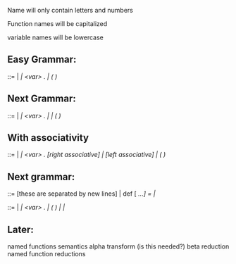 
Name will only contain letters and numbers

Function names will be capitalized

variable names will be lowercase

## Easy Grammar:

<exp> ::=
    | <var>
    | \<var> . <exp>
    | ( <exp> <exp> )

## Next Grammar:

<exp> ::=
    | <var>
    | \<var> . <exp>
    | <exp> <exp>
    | ( <exp> )

## With associativity
<exp> ::=
    | <var>
    | \<var> . <exp>    [right associative]
    | <exp> <exp>       [left associative]
    | ( <exp> )

## Next grammar:
<program> ::= [these are separated by new lines]
    | def <fname> [<var> <var >...] = <exp>
    | <exp>

<exp> ::=
    | <var>
    | \<var> . <exp>
    | ( <exp> )
    | <exp> <exp>
    | <fname>

## Later:
named functions
semantics
alpha transform (is this needed?)
beta reduction
named function reductions 